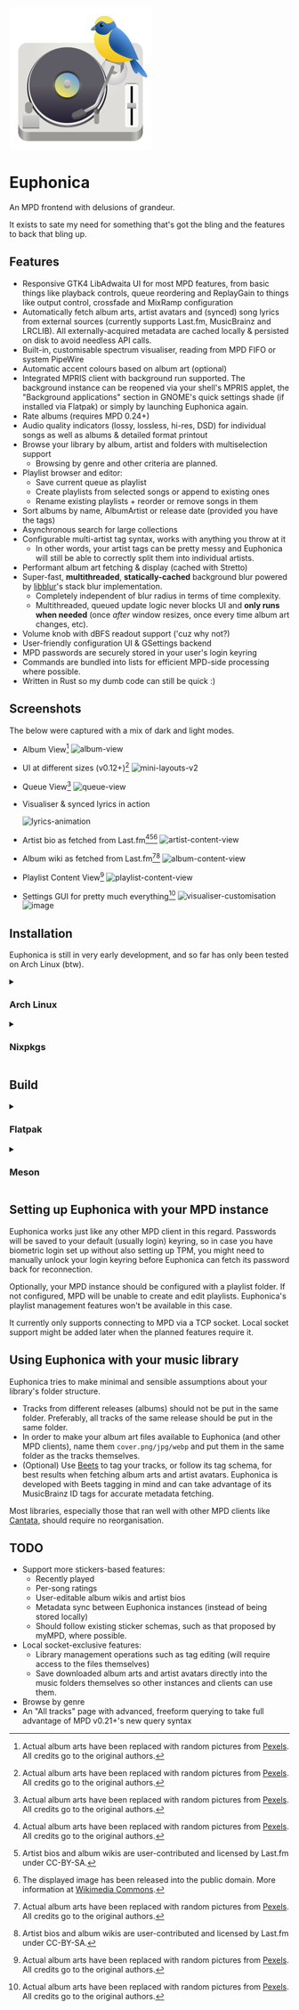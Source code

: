 ![Euphonica icon](data/icons/hicolor/scalable/apps/io.github.htkhiem.Euphonica.svg)
# Euphonica

An MPD frontend with delusions of grandeur. 

It exists to sate my need for something that's got the bling and the features to back that bling up.

## Features
- Responsive GTK4 LibAdwaita UI for most MPD features, from basic things like playback controls, queue reordering and ReplayGain to things like output control, crossfade and MixRamp configuration
- Automatically fetch album arts, artist avatars and (synced) song lyrics from external sources (currently supports Last.fm, MusicBrainz and LRCLIB). All externally-acquired metadata are cached locally & persisted on disk to avoid needless API calls.
- Built-in, customisable spectrum visualiser, reading from MPD FIFO or system PipeWire
- Automatic accent colours based on album art (optional)
- Integrated MPRIS client with background run supported. The background instance can be reopened via your shell's MPRIS applet, the "Background applications" section in GNOME's quick settings shade (if installed via Flatpak) or simply by launching Euphonica again.
- Rate albums (requires MPD 0.24+)
- Audio quality indicators (lossy, lossless, hi-res, DSD) for individual songs as well as albums & detailed format printout
- Browse your library by album, artist and folders with multiselection support
  - Browsing by genre and other criteria are planned.
- Playlist browser and editor:
  - Save current queue as playlist
  - Create playlists from selected songs or append to existing ones
  - Rename existing playlists + reorder or remove songs in them
- Sort albums by name, AlbumArtist or release date (provided you have the tags)
- Asynchronous search for large collections
- Configurable multi-artist tag syntax, works with anything you throw at it
  - In other words, your artist tags can be pretty messy and Euphonica will still be able to correctly split them into individual artists.
- Performant album art fetching & display (cached with Stretto)
- Super-fast, **multithreaded**, **statically-cached** background blur powered by [libblur](https://github.com/awxkee/libblur)'s stack blur implementation.
  - Completely independent of blur radius in terms of time complexity.
  - Multithreaded, queued update logic never blocks UI and **only runs when needed** (once _after_ window resizes, once every time album art changes, etc). 
- Volume knob with dBFS readout support ('cuz why not?)
- User-friendly configuration UI & GSettings backend
- MPD passwords are securely stored in your user's login keyring
- Commands are bundled into lists for efficient MPD-side processing where possible.
- Written in Rust so my dumb code can still be quick :)

## Screenshots

The below were captured with a mix of dark and light modes.

- Album View[^1]
  ![album-view](https://github.com/user-attachments/assets/26f9f3bb-3032-4ae5-ba46-15e4ece680ef)

- UI at different sizes (v0.12+)[^1]
  ![mini-layouts-v2](https://github.com/user-attachments/assets/b41f5b50-013f-4c3e-952c-4e858f4cc1fa)

- Queue View[^1]
  ![queue-view](https://github.com/user-attachments/assets/b4d213db-13c0-4a33-85b6-cdf227c93d61)

- Visualiser & synced lyrics in action

  ![lyrics-animation](https://github.com/user-attachments/assets/1de89a90-90bd-4aa2-9775-5c1845d4dcf4)
  
- Artist bio as fetched from Last.fm[^1][^2][^3]
  ![artist-content-view](https://github.com/user-attachments/assets/54161399-1f16-490f-91b9-89b581b28839)

- Album wiki as fetched from Last.fm[^1][^2]
  ![album-content-view](https://github.com/user-attachments/assets/f3246730-3ad1-4056-a414-37807a145dc2)
  
- Playlist Content View[^1]
  ![playlist-content-view](https://github.com/user-attachments/assets/be9913e7-2378-4374-9a8a-d08512fc1e09)
  
- Settings GUI for pretty much everything[^1]
  ![visualiser-customisation](https://github.com/user-attachments/assets/baed1ece-be17-4f39-81b3-df17e1460417)
  ![image](https://github.com/user-attachments/assets/f1277d5c-d0c4-40c0-81e2-201c581d4e44)


[^1]: Actual album arts have been replaced with random pictures from [Pexels](https://www.pexels.com/). All credits go to the original authors.
[^2]: Artist bios and album wikis are user-contributed and licensed by Last.fm under CC-BY-SA.
[^3]: The displayed image has been released into the public domain. More information at [Wikimedia Commons](https://commons.wikimedia.org/wiki/File:Johann_Sebastian_Bach.jpg).

## Installation

Euphonica is still in very early development, and so far has only been tested on Arch Linux (btw).

<details>
  <summary><h3>Arch Linux</h3></summary>
  
  An (admittedly experimental) AUR package is [now available](https://aur.archlinux.org/packages/euphonica-git).

  ```bash
  # Use your favourite AUR helper here
  paru -S euphonica-git
  ```
  
</details>

<details>
  <summary><h3>Nixpkgs</h3></summary>

  The Nix package is kindly maintained by [@paperdigits](https://github.com/paperdigits) [here](https://search.nixos.org/packages?channel=unstable&show=euphonica&from=0&size=50&sort=relevance&type=packages).

  ```bash
  # NixOS configuration
  environment.systemPackages = [
    pkgs.euphonica
  ];
  
  # For standalone Nix, without flakes:
  nix-env -iA nixpkgs.euphonica
  # With flakes:
  nix profile install nixpkgs#euphonica
  ```
</details>

## Build

<details>
  <summary><h3>Flatpak</h3></summary>

  I'm gearing up for a Flathub release, but before that happens, Euphonica must be built from source using `flatpak-builder`.
  
  This builds and installs Euphonica as a sandboxed Flatpak app on your system, complete with an entry in 
  Flatpak-aware app stores (like GNOME Software, KDE Discover, etc). It should also work on virtually any 
  distribution, and does not require root privileges.
  
  1. Add the Flathub repo in case you haven't already:
     
    ```bash
    flatpak remote-add --user --if-not-exists flathub https://flathub.org/repo/flathub.flatpakrepo
    ```
  2. Download the latest Flatpak manifest from the [releases section](https://github.com/htkhiem/euphonica/releases) to an empty folder somewhere.
  3. Run `flatpak-builder` as follows:
     
    ```bash
    cd /path/to/flatpak/manifest
    flatpak-builder --force-clean --user --install-deps-from=flathub --repo=repo --install build-flatpak io.github.htkhiem.Euphonica.json
    ```
  4. Once the above has completed, you can run Euphonica using:
  
    ``` bash
    flatpak run io.github.htkhiem.Euphonica
    ```
  
  
  A desktop icon entry should also have been installed for you, although it might take a reboot to show up.
</details>

<details>
  <summary><h3>Meson</h3></summary>

  This builds Euphonica against system library packages, then installs it directly into `/usr/local/bin`.
  It is the most lightweight option, but has only been tested on Arch Linux.
  
  1. Make sure you have these dependencies installed beforehand:
    - `gtk4` >= 4.16
    - `libadwaita` >= 1.6
    - `cargo` >= 1.27
    - `meson` >= 1.5
    - `gettext` >= 0.23
    - `mpd` >= 0.24 (Euphonica relies on the new filter syntax and expanded tagging)
    - `sqlite` (metadata store dependency)
    
      If you are on Arch Linux, `gettext` should have been installed as part of the `base-devel` metapackage, which also includes `git` (to clone this repo :) ).
  
  2. Init build folder
     
    ```bash
    cd /path/to/where/to/clone/euphonica
    git clone https://github.com/htkhiem/euphonica.git
    cd euphonica
    git submodule update --init
    meson setup build --buildtype=release
    ```
  
  3. Compile & install (will require root privileges)
     
    ```bash
    cd build
    meson install
    ```
</details>

## Setting up Euphonica with your MPD instance

Euphonica works just like any other MPD client in this regard. Passwords will be saved to your default (usually login) keyring, so in case you
have biometric login set up without also setting up TPM, you might need to manually unlock your login keyring before Euphonica can fetch its 
password back for reconnection. 

Optionally, your MPD instance should be configured with a playlist folder. If not configured, MPD will be unable to create and edit playlists.
Euphonica's playlist management features won't be available in this case.

It currently only supports connecting to MPD via a TCP socket. Local socket support might be added later when the planned features require it.

## Using Euphonica with your music library

Euphonica tries to make minimal and sensible assumptions about your library's folder structure. 

- Tracks from different releases (albums) should not be put in the same folder. Preferably, all tracks of the same release should be put in the same folder.
- In order to make your album art files available to Euphonica (and other MPD clients), name them `cover.png/jpg/webp` and put them in the same folder as the tracks themselves.
- (Optional) Use [Beets](https://beets.io/?trk=public_post-text) to tag your tracks, or follow its tag schema, for best results when fetching album arts and artist avatars.
Euphonica is developed with Beets tagging in mind and can take advantage of its MusicBrainz ID tags for accurate metadata fetching.

Most libraries, especially those that ran well with other MPD clients like [Cantata](https://github.com/CDrummond/cantata), should require no reorganisation.

## TODO
- Support more stickers-based features:
  - Recently played
  - Per-song ratings
  - User-editable album wikis and artist bios
  - Metadata sync between Euphonica instances (instead of being stored locally)
  - Should follow existing sticker schemas, such as that proposed by myMPD, where possible.
- Local socket-exclusive features:
  - Library management operations such as tag editing (will require access to the files themselves)
  - Save downloaded album arts and artist avatars directly into the music folders themselves so other instances
    and clients can use them.
- Browse by genre
- An "All tracks" page with advanced, freeform querying to take full advantage of MPD v0.21+'s new query syntax
